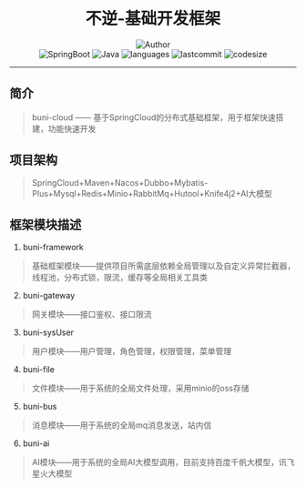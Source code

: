 <h1 align="center">不逆-基础开发框架</h1>
    <p align="center">
    	<img src="https://img.shields.io/badge/Author-wznanfang-orange" alt="Author"/><br>
    	<img src="https://img.shields.io/badge/SpringBoot-3.3.0-brightgreen" alt="SpringBoot"/>
        <img src="https://img.shields.io/badge/Java-17-skyblue" alt="Java"/>
    	<img src="https://img.shields.io/github/languages/count/wznanfang/buni-cloud" alt="languages"/>
    	<img src="https://img.shields.io/github/last-commit/wznanfang/buni-cloud" alt="lastcommit"/>
    	<img src ="https://img.shields.io/github/languages/code-size/wznanfang/buni-cloud" alt="codesize"/>
    </p>
<hr>


## 简介
>buni-cloud —— 基于SpringCloud的分布式基础框架，用于框架快速搭建，功能快速开发
## 项目架构
> SpringCloud+Maven+Nacos+Dubbo+Mybatis-Plus+Mysql+Redis+Minio+RabbitMq+Hutool+Knife4j2+AI大模型
## 框架模块描述
1. buni-framework
> 基础框架模块——提供项目所需底层依赖全局管理以及自定义异常拦截器，线程池，分布式锁，限流，缓存等全局相关工具类
2. buni-gateway
> 网关模块——接口鉴权、接口限流
3. buni-sysUser
> 用户模块——用户管理，角色管理，权限管理，菜单管理
4. buni-file
> 文件模块——用于系统的全局文件处理，采用minio的oss存储
5. buni-bus
> 消息模块——用于系统的全局mq消息发送，站内信
6. buni-ai
> AI模块——用于系统的全局AI大模型调用，目前支持百度千帆大模型，讯飞星火大模型
